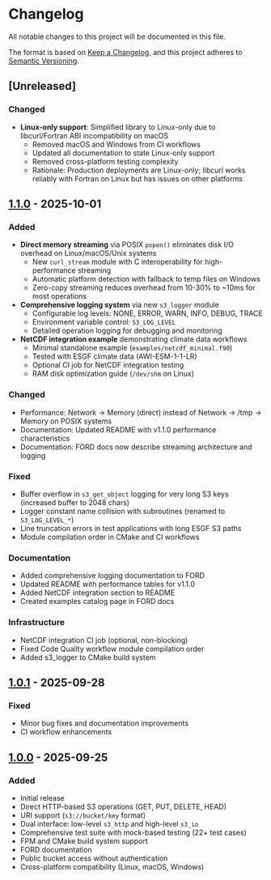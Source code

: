 # Changelog

All notable changes to this project will be documented in this file.

The format is based on [Keep a Changelog](https://keepachangelog.com/en/1.0.0/),
and this project adheres to [Semantic Versioning](https://semver.org/spec/v2.0.0.html).

## [Unreleased]

### Changed

- **Linux-only support**: Simplified library to Linux-only due to libcurl/Fortran ABI incompatibility on macOS
  - Removed macOS and Windows from CI workflows
  - Updated all documentation to state Linux-only support
  - Removed cross-platform testing complexity
  - Rationale: Production deployments are Linux-only; libcurl works reliably with Fortran on Linux but has issues on other platforms

## [1.1.0] - 2025-10-01

### Added

- **Direct memory streaming** via POSIX `popen()` eliminates disk I/O overhead on Linux/macOS/Unix systems
  - New `curl_stream` module with C interoperability for high-performance streaming
  - Automatic platform detection with fallback to temp files on Windows
  - Zero-copy streaming reduces overhead from 10-30% to ~10ms for most operations
- **Comprehensive logging system** via new `s3_logger` module
  - Configurable log levels: NONE, ERROR, WARN, INFO, DEBUG, TRACE
  - Environment variable control: `S3_LOG_LEVEL`
  - Detailed operation logging for debugging and monitoring
- **NetCDF integration example** demonstrating climate data workflows
  - Minimal standalone example (`examples/netcdf_minimal.f90`)
  - Tested with ESGF climate data (AWI-ESM-1-1-LR)
  - Optional CI job for NetCDF integration testing
  - RAM disk optimization guide (`/dev/shm` on Linux)

### Changed

- Performance: Network → Memory (direct) instead of Network → /tmp → Memory on POSIX systems
- Documentation: Updated README with v1.1.0 performance characteristics
- Documentation: FORD docs now describe streaming architecture and logging

### Fixed

- Buffer overflow in `s3_get_object` logging for very long S3 keys (increased buffer to 2048 chars)
- Logger constant name collision with subroutines (renamed to `S3_LOG_LEVEL_*`)
- Line truncation errors in test applications with long ESGF S3 paths
- Module compilation order in CMake and CI workflows

### Documentation

- Added comprehensive logging documentation to FORD
- Updated README with performance tables for v1.1.0
- Added NetCDF integration section to README
- Created examples catalog page in FORD docs

### Infrastructure

- NetCDF integration CI job (optional, non-blocking)
- Fixed Code Quality workflow module compilation order
- Added s3_logger to CMake build system

## [1.0.1] - 2025-09-28

### Fixed

- Minor bug fixes and documentation improvements
- CI workflow enhancements

## [1.0.0] - 2025-09-25

### Added

- Initial release
- Direct HTTP-based S3 operations (GET, PUT, DELETE, HEAD)
- URI support (`s3://bucket/key` format)
- Dual interface: low-level `s3_http` and high-level `s3_io`
- Comprehensive test suite with mock-based testing (22+ test cases)
- FPM and CMake build system support
- FORD documentation
- Public bucket access without authentication
- Cross-platform compatibility (Linux, macOS, Windows)

[1.1.0]: https://github.com/pgierz/fortran-s3-accessor/compare/v1.0.1...v1.1.0
[1.0.1]: https://github.com/pgierz/fortran-s3-accessor/compare/v1.0.0...v1.0.1
[1.0.0]: https://github.com/pgierz/fortran-s3-accessor/releases/tag/v1.0.0
